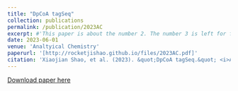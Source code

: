 ```yaml
---
title: "DpCoA tagSeq"
collection: publications
permalink: /publication/2023AC
excerpt: #'This paper is about the number 2. The number 3 is left for future work.'
date: 2023-06-01
venue: 'Analtyical Chemistry'
paperurl: '[http://rocketjishao.github.io/files/2023AC.pdf]'
citation: 'Xiaojian Shao, et al. (2023). &quot;DpCoA tagSeq.&quot; <i>Analtyical Chemistry</i>. 1(1).'
---
```


[Download paper here](http://rocketjishao.github.io/files/paper2.pdf)
